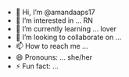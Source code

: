 - 👋 Hi, I’m @amandaaps17
- 👀 I’m interested in ... RN
- 🌱 I’m currently learning ... lover
- 💞️ I’m looking to collaborate on ...
- 📫 How to reach me ...
- 😄 Pronouns: ... she/her
- ⚡ Fun fact: ...

<!---
amandaaps17/amandaaps17 is a ✨ special ✨ repository because its `README.md` (this file) appears on your GitHub profile.
You can click the Preview link to take a look at your changes.
--->
